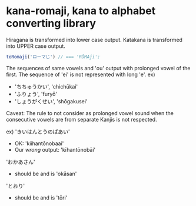 # kana-romaji, kana to alphabet converting library

Hiragana is transformed into lower case output.
Katakana is transformed into UPPER case output.
```js
toRomaji('ローマじ') // === 'RŌMAji';
```
The sequences of same vowels and 'ou' output with prolonged vowel of the first.
The sequence of 'ei' is not represented with long 'e'.
ex)
- 'ちちゅうかい', 'chichūkai'
- 'ふりょう', 'furyō'
- 'しょうがくせい', 'shōgakusei'

Caveat: The rule to not consider as prolonged vowel sound
when the consecutive vowels are from separate Kanjis is not respected.

ex) 'きいはんとうのばあい'
- OK: 'kiihantōnobaai'
- Our _wrong_ output: 'kīhantōnobāi'

'おかあさん'
- should be and is 'okāsan'

'とおり'
- should be and is 'tōri'
